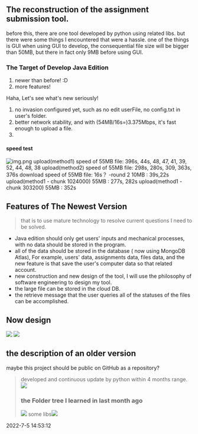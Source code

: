  ## The reconstruction of the assignment submission tool.
before this, there are one tool developed by python using related libs.
but there were some things I encountered that were a hassle. one of the things is GUI when using GUI to develop, the consequential file size will be bigger than 50MB, but there in fact only 9MB before using GUI.

### The Target of Develop Java Edition
1. newer than before! :D
2. more features!

Haha, Let's see what's new seriously!
1. no invasion configured yet, such as no edit userFile, no config.txt in user's folder.
2. better network stability, and with (54MB/16s=)3.375Mbps, it's fast enough to upload a file.
3. 

#### speed test
![img.png](img.png)
upload(method1) speed of 55MB file: 396s, 44s, 48, 47, 41, 39, 52, 44, 48, 38
upload(method2) speed of 55MB file: 298s, 280s, 309, 363s, 376s
download speed of 55MB file: 16s？
-round 2
10MB : 39s,22s
upload(method1 - chunk 1024000) 55MB : 277s, 282s
upload(method1 - chunk  303200) 55MB :  352s

## Features of The Newest Version
> that is to use mature technology to resolve current questions I need to be solved.
- Java edition should only get users' inputs and mechanical processes, with no data should be stored in the program.
- all of the data should be stored in the database ( now using MongoDB Atlas), For example, users' data, assignments data, files data, and the new feature is that save the user's computer data so that related account.
- new construction and new design of the tool, I will use the philosophy of software engineering to design my tool.
- the large file can be stored in the cloud DB.
- the retrieve message that the user queries all of the statuses of the files can be accomplished.

## Now design
![](readme_md_files/dbe81e30-fc48-11ec-966e-d38e1ff8a1d7.jpeg?v=1&type=image)
![](readme_md_files/eac38610-fc48-11ec-966e-d38e1ff8a1d7.jpeg?v=1&type=image)

## the description of an older version
maybe this project should be public on GitHub as a repository?
> developed and continuous update by python within 4 months range.
> ![](readme_md_files/eacca210-fc2d-11ec-9101-c54c4dd9fcf6.jpeg?v=1&type=image)
>### the Folder tree I learned in last month ago
>![](readme_md_files/76325cf0-fc2e-11ec-9101-c54c4dd9fcf6.jpeg?v=1&type=image)
>some libs![](readme_md_files/e8135900-fc2e-11ec-9101-c54c4dd9fcf6.jpeg?v=1&type=image)

2022-7-5 14:53:12
